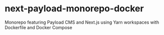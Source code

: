 # next-payload-monorepo-docker
 Monorepo featuring Payload CMS and Next.js using Yarn workspaces with Dockerfile and Docker Compose
